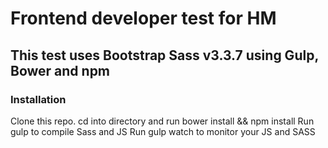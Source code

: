 # Frontend developer test for HM

## This test uses Bootstrap Sass v3.3.7 using Gulp, Bower and npm

### Installation
Clone this repo.
cd into directory and run bower install && npm install
Run gulp to compile Sass and JS
Run gulp watch to monitor your JS and SASS